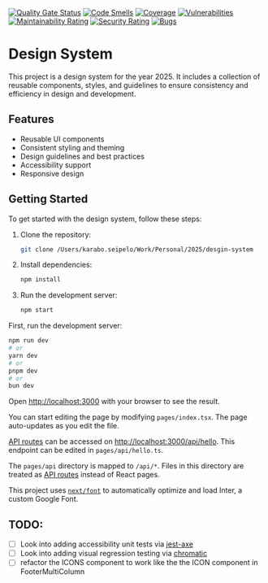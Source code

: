 [![Quality Gate Status](https://sonarcloud.io/api/project_badges/measure?project=Karabo-Seipelo_design-system-2025&metric=alert_status)](https://sonarcloud.io/summary/new_code?id=Karabo-Seipelo_design-system-2025)
[![Code Smells](https://sonarcloud.io/api/project_badges/measure?project=Karabo-Seipelo_design-system-2025&metric=sqale_index)](https://sonarcloud.io/summary/new_code?id=Karabo-Seipelo_design-system-2025)
[![Coverage](https://sonarcloud.io/api/project_badges/measure?project=Karabo-Seipelo_design-system-2025&metric=coverage)](https://sonarcloud.io/summary/new_code?id=Karabo-Seipelo_design-system-2025)
[![Vulnerabilities](https://sonarcloud.io/api/project_badges/measure?project=Karabo-Seipelo_design-system-2025&metric=vulnerabilities)](https://sonarcloud.io/summary/new_code?id=Karabo-Seipelo_design-system-2025)
[![Maintainability Rating](https://sonarcloud.io/api/project_badges/measure?project=Karabo-Seipelo_design-system-2025&metric=sqale_rating)](https://sonarcloud.io/summary/new_code?id=Karabo-Seipelo_design-system-2025)
[![Security Rating](https://sonarcloud.io/api/project_badges/measure?project=Karabo-Seipelo_design-system-2025&metric=security_rating)](https://sonarcloud.io/summary/new_code?id=Karabo-Seipelo_design-system-2025)
[![Bugs](https://sonarcloud.io/api/project_badges/measure?project=Karabo-Seipelo_design-system-2025&metric=bugs)](https://sonarcloud.io/summary/new_code?id=Karabo-Seipelo_design-system-2025)

# Design System

This project is a design system for the year 2025. It includes a collection of reusable components, styles, and guidelines to ensure consistency and efficiency in design and development.

## Features

- Reusable UI components
- Consistent styling and theming
- Design guidelines and best practices
- Accessibility support
- Responsive design

## Getting Started

To get started with the design system, follow these steps:

1. Clone the repository:
   ```bash
   git clone /Users/karabo.seipelo/Work/Personal/2025/desgin-system
   ```
2. Install dependencies:
   ```bash
   npm install
   ```
3. Run the development server:
   ```bash
   npm start
   ```

First, run the development server:

```bash
npm run dev
# or
yarn dev
# or
pnpm dev
# or
bun dev
```

Open [http://localhost:3000](http://localhost:3000) with your browser to see the result.

You can start editing the page by modifying `pages/index.tsx`. The page auto-updates as you edit the file.

[API routes](https://nextjs.org/docs/api-routes/introduction) can be accessed on [http://localhost:3000/api/hello](http://localhost:3000/api/hello). This endpoint can be edited in `pages/api/hello.ts`.

The `pages/api` directory is mapped to `/api/*`. Files in this directory are treated as [API routes](https://nextjs.org/docs/api-routes/introduction) instead of React pages.

This project uses [`next/font`](https://nextjs.org/docs/basic-features/font-optimization) to automatically optimize and load Inter, a custom Google Font.

## TODO:

- [ ] Look into adding accessibility unit tests via [jest-axe](https://www.npmjs.com/package/jest-axe)
- [ ] Look into adding visual regression testing via [chromatic](https://www.chromatic.com/)
- [ ] refactor the ICONS component to work like the the ICON component in FooterMultiColumn
